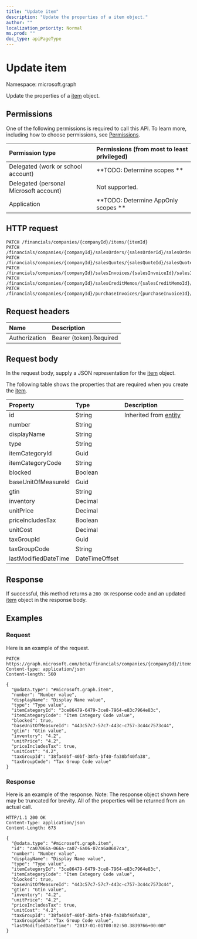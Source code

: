 ```yaml
---
title: "Update item"
description: "Update the properties of a item object."
author: ""
localization_priority: Normal
ms.prod: ""
doc_type: apiPageType
---
```


# Update item

Namespace: microsoft.graph

Update the properties of a [item](../resources/item.md) object.

## Permissions
One of the following permissions is required to call this API. To learn more, including how to choose permissions, see [Permissions](/concepts/permissions-reference.md).

|Permission type|Permissions (from most to least privileged)|
|:---|:---|
|Delegated (work or school account)|**TODO: Determine scopes **|
|Delegated (personal Microsoft account)|Not supported.|
|Application|**TODO: Determine AppOnly scopes **|

## HTTP request
<!-- {
  "blockType": "ignored"
}
-->
``` http
PATCH /financials/companies/{companyId}/items/{itemId}
PATCH /financials/companies/{companyId}/salesOrders/{salesOrderId}/salesOrderLines/{salesOrderLineId}/item
PATCH /financials/companies/{companyId}/salesQuotes/{salesQuoteId}/salesQuoteLines/{salesQuoteLineId}/item
PATCH /financials/companies/{companyId}/salesInvoices/{salesInvoiceId}/salesInvoiceLines/{salesInvoiceLineId}/item
PATCH /financials/companies/{companyId}/salesCreditMemos/{salesCreditMemoId}/salesCreditMemoLines/{salesCreditMemoLineId}/item
PATCH /financials/companies/{companyId}/purchaseInvoices/{purchaseInvoiceId}/purchaseInvoiceLines/{purchaseInvoiceLineId}/item
```

## Request headers
|Name|Description|
|:---|:---|
|Authorization|Bearer {token}.Required|

## Request body
In the request body, supply a JSON representation for the [item](../resources/item.md) object.

The following table shows the properties that are required when you create the [item](../resources/item.md).

|Property|Type|Description|
|:---|:---|:---|
|id|String| Inherited from [entity](../resources/entity.md)|
|number|String||
|displayName|String||
|type|String||
|itemCategoryId|Guid||
|itemCategoryCode|String||
|blocked|Boolean||
|baseUnitOfMeasureId|Guid||
|gtin|String||
|inventory|Decimal||
|unitPrice|Decimal||
|priceIncludesTax|Boolean||
|unitCost|Decimal||
|taxGroupId|Guid||
|taxGroupCode|String||
|lastModifiedDateTime|DateTimeOffset||



## Response
If successful, this method returns a `200 OK` response code and an updated [item](../resources/item.md) object in the response body.

## Examples

### Request
Here is an example of the request.
<!-- {
  "blockType": "request",
  "name": "update_item"
}
-->
``` http
PATCH https://graph.microsoft.com/beta/financials/companies/{companyId}/items/{itemId}
Content-type: application/json
Content-length: 560

{
  "@odata.type": "#microsoft.graph.item",
  "number": "Number value",
  "displayName": "Display Name value",
  "type": "Type value",
  "itemCategoryId": "3ce86479-6479-3ce8-7964-e83c7964e83c",
  "itemCategoryCode": "Item Category Code value",
  "blocked": true,
  "baseUnitOfMeasureId": "443c57c7-57c7-443c-c757-3c44c7573c44",
  "gtin": "Gtin value",
  "inventory": "4.2",
  "unitPrice": "4.2",
  "priceIncludesTax": true,
  "unitCost": "4.2",
  "taxGroupId": "38fa40bf-40bf-38fa-bf40-fa38bf40fa38",
  "taxGroupCode": "Tax Group Code value"
}
```

### Response
Here is an example of the response. Note: The response object shown here may be truncated for brevity. All of the properties will be returned from an actual call.
<!-- {
  "blockType": "response",
  "truncated": true
}
-->
``` http
HTTP/1.1 200 OK
Content-Type: application/json
Content-Length: 673

{
  "@odata.type": "#microsoft.graph.item",
  "id": "ca07066a-066a-ca07-6a06-07ca6a0607ca",
  "number": "Number value",
  "displayName": "Display Name value",
  "type": "Type value",
  "itemCategoryId": "3ce86479-6479-3ce8-7964-e83c7964e83c",
  "itemCategoryCode": "Item Category Code value",
  "blocked": true,
  "baseUnitOfMeasureId": "443c57c7-57c7-443c-c757-3c44c7573c44",
  "gtin": "Gtin value",
  "inventory": "4.2",
  "unitPrice": "4.2",
  "priceIncludesTax": true,
  "unitCost": "4.2",
  "taxGroupId": "38fa40bf-40bf-38fa-bf40-fa38bf40fa38",
  "taxGroupCode": "Tax Group Code value",
  "lastModifiedDateTime": "2017-01-01T00:02:50.3839766+00:00"
}
```

